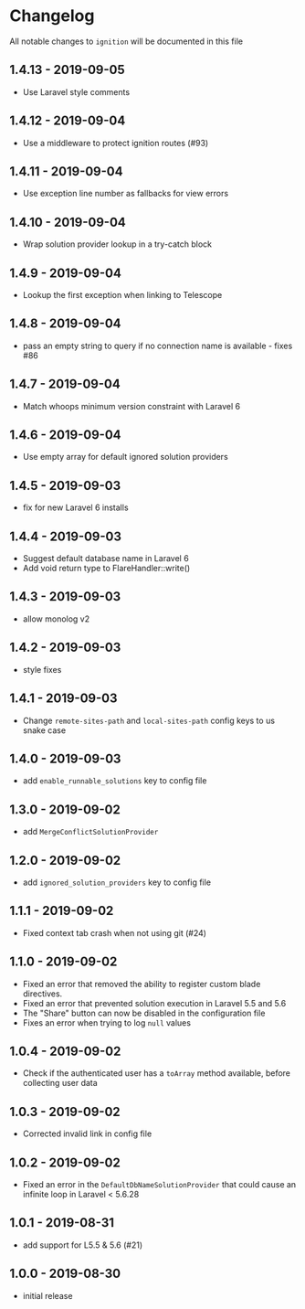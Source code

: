 # Changelog

All notable changes to `ignition` will be documented in this file

## 1.4.13 - 2019-09-05

- Use Laravel style comments

## 1.4.12 - 2019-09-04

- Use a middleware to protect ignition routes (#93)

## 1.4.11 - 2019-09-04

- Use exception line number as fallbacks for view errors

## 1.4.10 - 2019-09-04

- Wrap solution provider lookup in a try-catch block

## 1.4.9 - 2019-09-04

- Lookup the first exception when linking to Telescope

## 1.4.8 - 2019-09-04

- pass an empty string to query if no connection name is available - fixes #86

## 1.4.7 - 2019-09-04

- Match whoops minimum version constraint with Laravel 6

## 1.4.6 - 2019-09-04

- Use empty array for default ignored solution providers 

## 1.4.5 - 2019-09-03

- fix for new Laravel 6 installs

## 1.4.4 - 2019-09-03

- Suggest default database name in Laravel 6
- Add void return type to FlareHandler::write()

## 1.4.3 - 2019-09-03

- allow monolog v2

## 1.4.2 - 2019-09-03

- style fixes

## 1.4.1 - 2019-09-03

- Change `remote-sites-path` and `local-sites-path` config keys to us snake case

## 1.4.0 - 2019-09-03

- add `enable_runnable_solutions` key to config file

## 1.3.0 - 2019-09-02

- add `MergeConflictSolutionProvider`

## 1.2.0 - 2019-09-02

- add `ignored_solution_providers` key to config file

## 1.1.1 - 2019-09-02

- Fixed context tab crash when not using git (#24)

## 1.1.0 - 2019-09-02

- Fixed an error that removed the ability to register custom blade directives.
- Fixed an error that prevented solution execution in Laravel 5.5 and 5.6
- The "Share" button can now be disabled in the configuration file
- Fixes an error when trying to log `null` values 

## 1.0.4 - 2019-09-02

- Check if the authenticated user has a `toArray` method available, before collecting user data

## 1.0.3 - 2019-09-02

- Corrected invalid link in config file

## 1.0.2 - 2019-09-02

- Fixed an error in the `DefaultDbNameSolutionProvider` that could cause an infinite loop in Laravel < 5.6.28

## 1.0.1 - 2019-08-31

- add support for L5.5 & 5.6 (#21)

## 1.0.0 - 2019-08-30

- initial release

